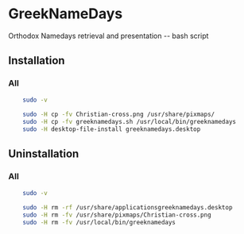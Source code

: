 # GreekNameDays
Orthodox Namedays retrieval and presentation -- bash script

## Installation

### All

```bash
	sudo -v
	
	sudo -H cp -fv Christian-cross.png /usr/share/pixmaps/
	sudo -H cp -fv greeknamedays.sh /usr/local/bin/greeknamedays
	sudo -H desktop-file-install greeknamedays.desktop

```

## Uninstallation

### All

```bash
	sudo -v
	
	sudo -H rm -rf /usr/share/applicationsgreeknamedays.desktop
	sudo -H rm -fv /usr/share/pixmaps/Christian-cross.png
	sudo -H rm -fv /usr/local/bin/greeknamedays

```

